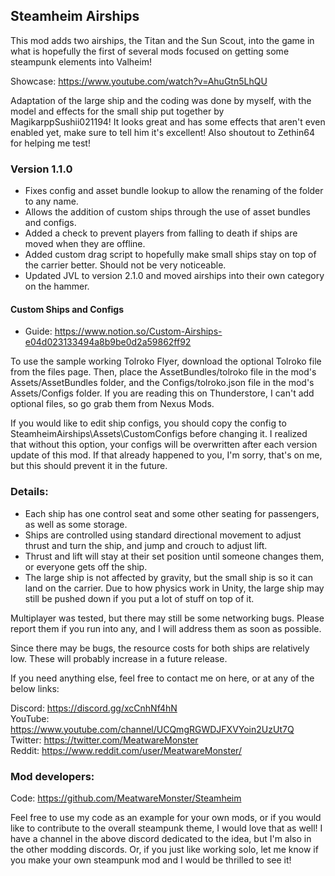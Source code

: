 ﻿## Steamheim Airships

This mod adds two airships, the Titan and the Sun Scout, into the game in what is hopefully the first of several mods focused on getting some steampunk elements into Valheim!

Showcase: https://www.youtube.com/watch?v=AhuGtn5LhQU

Adaptation of the large ship and the coding was done by myself, with the model and effects for the small ship put together by MagikarppSushii021194! It looks great and has some effects that aren't even enabled yet, make sure to tell him it's excellent! Also shoutout to Zethin64 for helping me test!

### Version 1.1.0

- Fixes config and asset bundle lookup to allow the renaming of the folder to any name.
- Allows the addition of custom ships through the use of asset bundles and configs.
- Added a check to prevent players from falling to death if ships are moved when they are offline.
- Added custom drag script to hopefully make small ships stay on top of the carrier better. Should not be very noticeable.
- Updated JVL to version 2.1.0 and moved airships into their own category on the hammer.

#### Custom Ships and Configs

- Guide: https://www.notion.so/Custom-Airships-e04d023133494a8b9be0d2a59862ff92

To use the sample working Tolroko Flyer, download the optional Tolroko file from the files page. Then, place the AssetBundles/tolroko file in the mod's Assets/AssetBundles folder, and the Configs/tolroko.json file in the mod's Assets/Configs folder. If you are reading this on Thunderstore, I can't add optional files, so go grab them from Nexus Mods.

If you would like to edit ship configs, you should copy the config to SteamheimAirships\Assets\CustomConfigs before changing it. I realized that without this option, your configs will be overwritten after each version update of this mod. If that already happened to you, I'm sorry, that's on me, but this should prevent it in the future.

### Details:

- Each ship has one control seat and some other seating for passengers, as well as some storage.
- Ships are controlled using standard directional movement to adjust thrust and turn the ship, and jump and crouch to adjust lift.
- Thrust and lift will stay at their set position until someone changes them, or everyone gets off the ship.
- The large ship is not affected by gravity, but the small ship is so it can land on the carrier. Due to how physics work in Unity, the large ship may still be pushed down if you put a lot of stuff on top of it.

Multiplayer was tested, but there may still be some networking bugs. Please report them if you run into any, and I will address them as soon as possible.

Since there may be bugs, the resource costs for both ships are relatively low. These will probably increase in a future release.

If you need anything else, feel free to contact me on here, or at any of the below links:

Discord: https://discord.gg/xcCnhNf4hN \
YouTube: https://www.youtube.com/channel/UCQmgRGWDJFXVYoin2UzUt7Q \
Twitter: https://twitter.com/MeatwareMonster \
​Reddit: https://www.reddit.com/user/MeatwareMonster/

### Mod developers:

Code: https://github.com/MeatwareMonster/Steamheim

Feel free to use my code as an example for your own mods, or if you would like to contribute to the overall steampunk theme, I would love that as well! I have a channel in the above discord dedicated to the idea, but I'm also in the other modding discords. Or, if you just like working solo, let me know if you make your own steampunk mod and I would be thrilled to see it!
